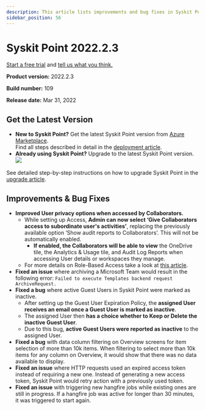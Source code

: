 ```yaml
---
description: This article lists improvements and bug fixes in Syskit Point version 2022.2.3
sidebar_position: 56
---
```


# Syskit Point 2022.2.3

[Start a free trial](https://www.syskit.com/products/point/free-trial/) and [tell us what you think.](https://www.syskit.com/company/contact-us/)

**Product version:** 2022.2.3

**Build number:** 109

**Release date:** Mar 31, 2022

## Get the Latest Version

* **New to Syskit Point?** Get the latest Syskit Point version from [Azure Marketplace](https://azuremarketplace.microsoft.com/en-us/marketplace/apps/syskitltd.syskit\_point).\
  Find all steps described in detail in the [deployment article](../../../set-up-point-enterprise/deployment/deploy-syskit-point.md).
* **Already using Syskit Point?** Upgrade to the latest Syskit Point version.\
  [![](https://aka.ms/deploytoazurebutton)](https://portal.azure.com/#create/Microsoft.Template/uri/https%3A%2F%2Fsyskitassetsstorage.blob.core.windows.net%2Fpoint%2FARMTemplates%2FPointUpdateDeploy%2FPointUpdateTemplate.json)

See detailed step-by-step instructions on how to upgrade Syskit Point in the [upgrade article](../../../set-up-point-enterprise/deployment/upgrade-syskit-point.md).

## Improvements & Bug Fixes

* **Improved User privacy options when accessed by Collaborators.**
  * While setting up Access, **Admin can now select ‘Give Collaborators access to subordinate user's activities’**, replacing the previously available option ‘Show audit reports to Collaborators’. This will not be automatically enabled.
    * **If enabled, the Collaborators will be able to view** the OneDrive tile, the Analytics & Usage tile, and Audit Log Reports when accessing User details or workspaces they manage.
  * For more details on Role-Based Access take a look at [this article](../../../configuration/enable-role-based-access.md).
* **Fixed an issue** where archiving a Microsoft Team would result in the following error: `Failed to execute Templates backend request ArchiveRequest.`
* **Fixed a bug** where active Guest Users in Syskit Point were marked as inactive.
  * After setting up the Guest User Expiration Policy, the **assigned User receives an email once a Guest User is marked as inactive**.
  * The assigned User then **has a choice whether to Keep or Delete the inactive Guest User**.
  * Due to this bug, **active Guest Users were reported as inactive** to the assigned User.
* **Fixed a bug** with data column filtering on Overview screens for item selection of more than 10k items. When filtering to select more than 10k items for any column on Overview, it would show that there was no data available to display.
* **Fixed an issue** where HTTP requests used an expired access token instead of requiring a new one. Instead of generating a new access token, Syskit Point would retry action with a previously used token.
* **Fixed an issue** with triggering new hangfire jobs while existing ones are still in progress. If a hangfire job was active for longer than 30 minutes, it was triggered to start again.
